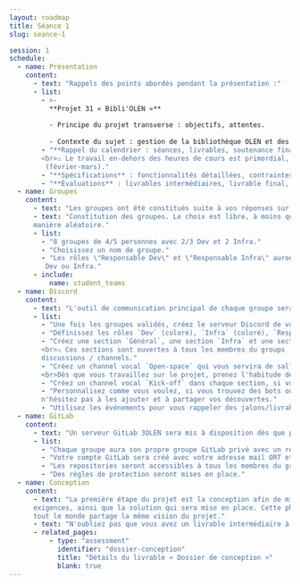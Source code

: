 ```yaml
---
layout: roadmap
title: Séance 1
slug: seance-1

session: 1
schedule:
  - name: Présentation
    content:
      - text: "Rappels des points abordés pendant la présentation :"
      - list:
        - >-
          **Projet 31 « Bibli'OLEN »**
          
          - Principe du projet transverse : objectifs, attentes.
          
          - Contexte du sujet : gestion de la bibliothèque OLEN et des réservations.
        - "**Rappel du calendrier : séances, livrables, soutenance finale.**
        <br>⚠️ Le travail en-dehors des heures de cours est primordial, même pendant la période entreprise
         (février-mars)."
        - "**Spécifications** : fonctionnalités détaillées, contraintes techniques (Dev / Infra / Projet)."
        - "**Évaluations** : livrables intermédiaires, livrable final, soutenance."
  - name: Groupes
    content:
      - text: "Les groupes ont été constitués suite à vos réponses sur le questionnaire."
      - text: "Constitution des groupes. Le choix est libre, à moins que vous ne souhaitiez être répartis de
      manière aléatoire."
      - list:
        - "8 groupes de 4/5 personnes avec 2/3 Dev et 2 Infra."
        - "Choisissez un nom de groupe."
        - "Les rôles \"Responsable Dev\" et \"Responsable Infra\" auront les droits de merge sur le dépôt GitLab
         Dev ou Infra."
      - include:
          name: student_teams
  - name: Discord
    content:
      - text: "L'outil de communication principal de chaque groupe sera Discord."
      - list:
        - "Une fois les groupes validés, créez le serveur Discord de votre groupe."
        - "Définissez les rôles `Dev` (coloré), `Infra` (coloré), `Responsable Dev` et `Responsable Infra`."
        - "Créez une section `Général`, une section `Infra` et une section `Dev`.
        <br>⚠️ Ces sections sont ouvertes à tous les membres du groups ! Elles permettent juste de mieux organiser les
        discussions / channels."
        - "Créez un channel vocal `Open-space` qui vous servira de salle de classe virtuelle.
        <br>Dès que vous travaillez sur le projet, prenez l'habitude de rejoindre ce channel pour simuler un open-space."
        - "Créez un channel vocal `Kick-off` dans chaque section, si vous avez besoin de faire des points d'équipe."
        - "Personnalisez comme vous voulez, si vous trouvez des bots ou des intégrations adaptés au projet,
        n'hésitez pas à les ajouter et à partager vos découvertes."
        - "Utilisez les événements pour vous rappeler des jalons/livrables/deadlines."
  - name: GitLab
    content:
      - text: "Un serveur GitLab 3OLEN sera mis à disposition dès que possible."
      - list:
        - "Chaque groupe aura son propre groupe GitLab privé avec un repo Infra et un repo Dev."
        - "Votre compte GitLab sera créé avec votre adresse mail ORT et avec pour identifiant `prenom.nom`."
        - "Les repositories seront accessibles à tous les membres du groupe, alors n'hésitez pas à échanger."
        - "Des règles de protection seront mises en place."
  - name: Conception
    content:
      - text: "La première étape du projet est la conception afin de mieux appréhender le sujet, les demandes et 
      exigences, ainsi que la solution qui sera mise en place. Cette phase est à faire en équipe, forcément, afin que
      tout le monde partage la même vision du projet."
      - text: "N'oubliez pas que vous avez un livrable intermédiaire à préparer et à rendre."
      - related_pages:
          - type: "assessment"
            identifier: "dossier-conception"
            title: "Détails du livrable « Dossier de conception »"
            blank: true
---
```

